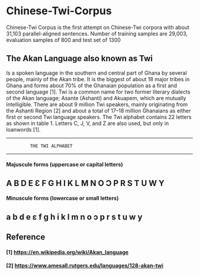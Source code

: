 # Chinese-Twi-Corpus
Chinese-Twi Corpus is the first attempt on Chinese-Twi corpora with about 31,103 parallel-aligned sentences. 
Number of training samples are 29,003, evaluation samples of 800 and test set of 1300

## The Akan Language also known as Twi
Is a spoken language in the southern and central part of Ghana by several people, mainly of the Akan tribe. It is the biggest of about 18 major tribes in Ghana and forms about 70% of the Ghanaian population as a first and second language [1]. Twi is a common name for two former literary dialects of the Akan language; Asante (Ashanti) and Akuapem, which are mutually intelligible. There are about 9 million Twi speakers, mainly originating from the Ashanti Region [2] and about a total of 17–18 million Ghanaians as either first or second Twi language speakers. The Twi alphabet contains 22 letters as shown in table 1. Letters C, J, V, and Z are also used, but only in loanwords [1]. 
__________________________________________________
             THE TWI ALPHABET
__________________________________________________
#### Majuscule forms (uppercase or capital letters)

## A	B	D	E	Ɛ	F	G	H	I	K	L	M	N	O	Ɔ	P	R	S	T	U	W	Y

#### Minuscule forms (lowercase or small letters)

## a	b	d	e	ɛ	f	g	h	i	k	l	m	n	o	ɔ	p	r	s	t	u	w	y


## Reference
#### [1] https://en.wikipedia.org/wiki/Akan_language
#### [2] https://www.amesall.rutgers.edu/languages/128-akan-twi
